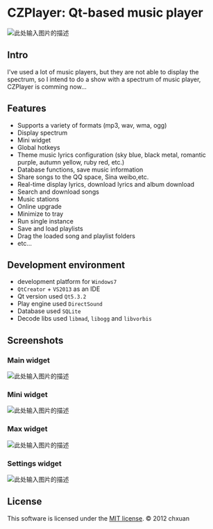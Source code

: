 CZPlayer: Qt-based music player
===============================================
![此处输入图片的描述][1]

Intro
-----

I've used a lot of music players, but they are not able to display the spectrum, so I intend to do a show with a spectrum of music player, CZPlayer is comming now...

Features
------------

 - Supports a variety of formats (mp3, wav, wma, ogg)
 - Display spectrum 
 - Mini widget
 - Global hotkeys
 - Theme music lyrics configuration (sky blue, black metal, romantic purple, autumn yellow, ruby red, etc.)
 - Database functions, save music information
 - Share songs to the QQ space, Sina weibo,etc.
 - Real-time display lyrics, download lyrics and album download
 - Search and download songs
 - Music stations
 - Online upgrade
 - Minimize to tray
 - Run single instance
 - Save and load playlists
 - Drag the loaded song and playlist folders
 - etc...

Development environment
------------

 - development platform for `Windows7`
 - `QtCreator` + `VS2013` as an IDE
 - Qt version used `Qt5.3.2`
 - Play engine used `DirectSound`
 - Database used `SQLite`
 - Decode libs used `libmad`, `libogg` and `libvorbis`

Screenshots
------------

### Main widget
![此处输入图片的描述][2]

### Mini widget
![此处输入图片的描述][3]

### Max widget
![此处输入图片的描述][4]

### Settings widget
![此处输入图片的描述][5]

License
------------
This software is licensed under the [MIT license][6]. © 2012 chxuan


  [1]: https://raw.githubusercontent.com/chxuan/CZPlayer/master/Resources/images/CZPlayerBlack.png
  [2]: https://raw.githubusercontent.com/chxuan/CZPlayer/master/screenshot/mainWidget.png
  [3]: https://raw.githubusercontent.com/chxuan/CZPlayer/master/screenshot/miniWidget.png
  [4]: https://raw.githubusercontent.com/chxuan/CZPlayer/master/screenshot/maxWidget.png
  [5]: https://raw.githubusercontent.com/chxuan/CZPlayer/master/screenshot/settingWidget.gif
  [6]: https://github.com/chxuan/CZPlayer/blob/master/LICENSE

